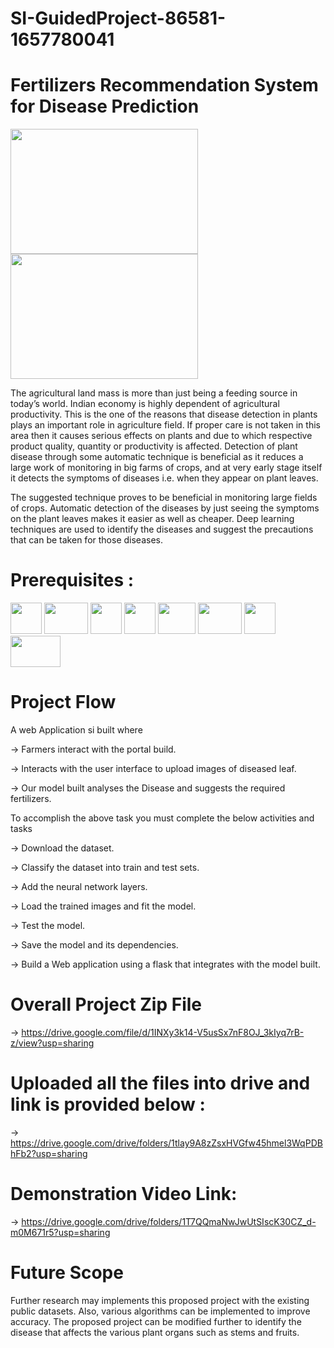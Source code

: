 # SI-GuidedProject-86581-1657780041
# Fertilizers Recommendation System for Disease Prediction

<img src="https://user-images.githubusercontent.com/108072685/179996659-a990e1a3-9988-4305-a61f-c5a84e263bd1.png" width="300" height="200">   <img src="https://user-images.githubusercontent.com/108072685/180004853-c36b1a4d-46ca-45c2-8885-712a90ca362f.png" width="300" height="200">


The agricultural land mass is more than just being a feeding source in today’s world. Indian economy is highly dependent of agricultural productivity. This is the one of the reasons that disease detection in plants plays an important role in agriculture field. If proper care is not taken in this area then it causes serious effects on plants and due to which respective product quality, quantity or productivity is affected. Detection of plant disease through some automatic technique is beneficial as it reduces a large work of monitoring in big farms of crops, and at very early stage itself it detects the symptoms of diseases i.e. when they appear on plant leaves. 

The suggested technique proves to be beneficial in monitoring large fields of crops. Automatic detection of the diseases by just seeing the symptoms on the plant leaves makes it easier as well as cheaper. Deep learning techniques are used to identify the diseases and suggest the precautions that can be taken for those diseases.

# Prerequisites :
<img src="https://user-images.githubusercontent.com/108072685/180008885-613dc836-2cad-4bb4-b523-cd548eae58fd.png" width="50" height="50"> <img src="https://user-images.githubusercontent.com/108072685/180007278-7be3e024-8d73-4f02-b352-6ab9b1cdddd1.png" width="70" height="50"> <img src="https://user-images.githubusercontent.com/108072685/180007781-ee3d840f-ea48-4b5c-b28c-f3aa8d2f1347.png" width="50" height="50"> <img src="https://user-images.githubusercontent.com/108072685/180008493-128a91e4-8132-4e04-a7fd-215bb367cd4e.png" width="50" height="50"> <img src="https://user-images.githubusercontent.com/108072685/180009398-56d20d9c-d0f5-4c2b-9be8-2d16c6c83fc7.png" width="60" height="50"> <img src="https://user-images.githubusercontent.com/108072685/180009803-8e9b6ac4-344f-4cba-ae54-3c68410e55f8.png" width="70" height="50"> <img src="https://user-images.githubusercontent.com/108072685/180010432-f03e8bd9-f325-4264-a09e-af4f1a3c3a45.png" width="50" height="50"> <img src="https://user-images.githubusercontent.com/108072685/180011861-a4b98e9f-5557-446d-8311-0026ff926345.png" width="80" height="50">


# Project Flow
A web Application si built  where 

-> Farmers interact with the portal build.

-> Interacts with the user interface to upload images of diseased leaf.

-> Our model built analyses the Disease and suggests the required fertilizers.

To accomplish the above task you must complete the below activities and tasks 

-> Download the dataset.

-> Classify the dataset into train and test sets.

-> Add the neural network layers.

-> Load the trained images and fit the model.

-> Test the model.

-> Save the model and its dependencies.

-> Build a Web application using a flask that integrates with the model built.

# Overall Project Zip File
-> https://drive.google.com/file/d/1INXy3k14-V5usSx7nF8OJ_3kIyq7rB-z/view?usp=sharing

# Uploaded all the files into drive and link is provided below :
-> https://drive.google.com/drive/folders/1tlay9A8zZsxHVGfw45hmel3WqPDBhFb2?usp=sharing

# Demonstration Video Link:
-> https://drive.google.com/drive/folders/1T7QQmaNwJwUtSIscK30CZ_d-m0M671r5?usp=sharing

# Future Scope
Further research may implements this proposed project with the existing public datasets. Also, various algorithms can be implemented to improve accuracy. The proposed project can be modified further to identify the disease that affects the various plant organs such as stems and fruits.
